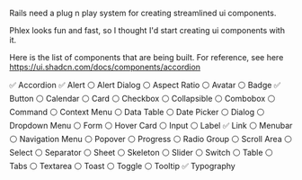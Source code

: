 Rails need a plug n play system for creating streamlined ui components.

Phlex looks fun and fast, so I thought I'd start creating ui components with it.

Here is the list of components that are being built. For reference, see here https://ui.shadcn.com/docs/components/accordion

✅ Accordion
✅ Alert
⚪️ Alert Dialog
⚪️ Aspect Ratio
⚪️ Avatar
⚪️ Badge
✅ Button
⚪️ Calendar
⚪️ Card
⚪️ Checkbox
⚪️ Collapsible
⚪️ Combobox
⚪️ Command
⚪️ Context Menu
⚪️ Data Table
⚪️ Date Picker
⚪️ Dialog
⚪️ Dropdown Menu
⚪️ Form
⚪️ Hover Card
⚪️ Input
⚪️ Label
✅ Link
⚪️ Menubar
⚪️ Navigation Menu
⚪️ Popover
⚪️ Progress
⚪️ Radio Group
⚪️ Scroll Area
⚪️ Select
⚪️ Separator
⚪️ Sheet
⚪️ Skeleton
⚪️ Slider
⚪️ Switch
⚪️ Table
⚪️ Tabs
⚪️ Textarea
⚪️ Toast
⚪️ Toggle
⚪️ Tooltip
✅ Typography
